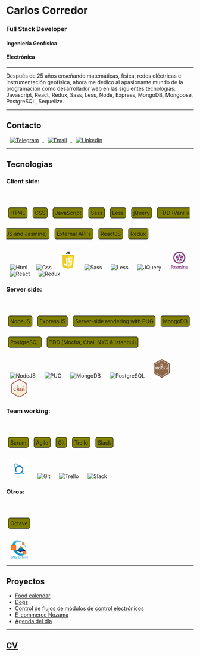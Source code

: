 # Carlos Corredor
### Full Stack Developer
#### Ingeniería Geofísica
#### Electrónica

---

Después de 25 años enseñando matemáticas, física, redes eléctricas e instrumentación geofísica, ahora me dedico al apasionante mundo de la programación como desarrollador web en las siguientes tecnologías: Javascript, React, Redux, Sass, Less, Node, Express, MongoDB, Mongoose, PostgreSQL, Sequelize.

---
## Contacto

<a href="https://t.me/carloscorredorwg" title="Telegram">
  <img
    src="https://media-public.canva.com/Pokwo/MADnBlPokwo/4/t.png"
    alt="Telegram"
    height="50"
    style="margin: 0 10px;"
  />
</a>

<a href="mailto:carloscorredorwg@gmail.com"  title="Email">
  <img
    src="https://upload.wikimedia.org/wikipedia/commons/thumb/b/b1/Email_Shiny_Icon.svg/384px-Email_Shiny_Icon.svg.png"
    alt="Email"
    height="50"
    style="margin: 0 10px;"
  />
</a>

<!-- <a href="https://www.linkedin.com/in/carlos-corredor-78b273189/"  title="Linkedin"> -->
<a href="https://www.linkedin.com/in/carloscorredorwg/"  title="Linkedin">
  <img
    src="https://e7.pngegg.com/pngimages/624/759/png-clipart-linkedin-computer-icons-logo-social-networking-service-facebook-miscellaneous-blue.png"
    alt="Linkedin"
    height="50"
    style="margin: 0 10px;"
  />
</a>
<!-- <br/>
<a src="https://t.me/carloscorredorwg" style="text-decoration: none; cursor: pointer;">
  <span style="padding: 5px; margin: 10px 5px; line-height:4;">Telegram</span>
</a>
<a src="http://gmail.com" style="text-decoration: none; cursor: pointer;">
  <span style="padding: 5px; margin: 10px 5px; line-height:4;">Email</span>
</a>
<a src="https://www.linkedin.com/in/carlos-corredor-78b273189/" style="text-decoration: none; cursor: pointer;">
  <span style="padding: 5px; margin: 10px 5px; line-height:4;">Linkedin</span>
</a> -->
 
<!-- #### [Telegram](https://t.me/carloscorredorwg)
#### [Email](http://gmail.com)
#### [LinkedIn](https://www.linkedin.com/in/carlos-corredor-78b273189/) -->

---
## Tecnologías
### Client side:
<br/>
<!-- #### Html ![alt Html](https://media-public.canva.com/MADnA86aYCk/1/thumbnail.png) -->

<!-- `HTML`
`CSS`
`JavaScript`
`Sass`
`Less`
`jQuery`
`TDD (Vanilla JS and Jasmine)`
`External API's`
`ReactJS`
`Redux` -->
<span 
style="border: solid 1px; border-radius: 5px; background: olive; padding: 5px; margin: 10px 5px; line-height:4;">HTML</span>
<span 
style="border: solid 1px; border-radius: 5px; background: olive; padding: 5px; margin: 10px 5px; line-height:4;">CSS</span>
<span 
style="border: solid 1px; border-radius: 5px; background: olive; padding: 5px; margin: 10px 5px; line-height:4;">JavaScript</span>
<span 
style="border: solid 1px; border-radius: 5px; background: olive; padding: 5px; margin: 10px 5px; line-height:4;">Sass</span>
<span 
style="border: solid 1px; border-radius: 5px; background: olive; padding: 5px; margin: 10px 5px; line-height:4;">Less</span>
<span 
style="border: solid 1px; border-radius: 5px; background: olive; padding: 5px; margin: 10px 5px; line-height:4;">jQuery</span>
<span 
style="border: solid 1px; border-radius: 5px; background: olive; padding: 5px; margin: 10px 5px; line-height:4;">TDD (Vanilla JS and Jasmine)</span>
<span 
style="border: solid 1px; border-radius: 5px; background: olive; padding: 5px; margin: 10px 5px; line-height:4;">External API's</span>
<span 
style="border: solid 1px; border-radius: 5px; background: olive; padding: 5px; margin: 10px 5px; line-height:4;">ReactJS</span>
<span 
style="border: solid 1px; border-radius: 5px; background: olive; padding: 5px; margin: 10px 5px; line-height:4;">Redux</span>
<br/>
<br/>
<img
  src="https://media-public.canva.com/MADnA86aYCk/1/thumbnail.png"
  alt="Html"
  height="50"
  style="margin: 0 10px;"
 />
 <img
  src="https://media-public.canva.com/MADnA996b1c/1/thumbnail.png"
  alt="Css"
  height="50"
  style="margin: 0 10px;"
 />
 <img
  src="./images/js-2.png"
  alt="JS"
  height="50"
  style="margin: 0 5px;"
 />
 <img
  src="https://media-public.canva.com/MADnBodxN58/3/thumbnail.png"
  alt="Sass"
  height="50"
  style="margin: 0 10px;"
 />
 <img
  src="https://media-public.canva.com/MADnBqLmXX0/3/thumbnail.png"
  alt="Less"
  height="35"
  style="margin: 0 10px;"
 />
 <img
  src="https://media-public.canva.com/MADnBtgHVVk/3/thumbnail.png"
  alt="JQuery"
  height="50"
  style="margin: 0 10px;"
 />
 <img
  src="./images/jasmine.png"
  alt="Jasmine"
  height="50"
  style="margin: 0 10px;"
 />
 <img
  src="https://media-public.canva.com/MADnAyN3WV0/1/thumbnail.png"
  alt="React"
  height="50"
  style="margin: 0 10px;"
 />
 <img
  src="https://media-public.canva.com/MADnAzfOm9U/1/thumbnail.png"
  alt="Redux"
  height="50"
  style="margin: 0 10px;"
 />

### Server side:
<br/>

<span 
style="border: solid 1px; border-radius: 5px; background: olive; padding: 5px; margin: 10px 5px; line-height:4;">NodeJS</span>
<span 
style="border: solid 1px; border-radius: 5px; background: olive; padding: 5px; margin: 10px 5px; line-height:4;">ExpressJS</span>
<span 
style="border: solid 1px; border-radius: 5px; background: olive; padding: 5px; margin: 10px 5px; line-height:4;">Server-side rendering with PUG</span>
<span 
style="border: solid 1px; border-radius: 5px; background: olive; padding: 5px; margin: 10px 5px; line-height:4;">MongoDB</span>
<span 
style="border: solid 1px; border-radius: 5px; background: olive; padding: 5px; margin: 10px 5px; line-height:4;">PostgreSQL</span>
<span 
style="border: solid 1px; border-radius: 5px; background: olive; padding: 5px; margin: 10px 5px; line-height:4;">TDD (Mocha, Chai, NYC & Istanbul)</span>
<br/>
<br/>
<img
  src="https://media-public.canva.com/MADnA22KqQY/1/thumbnail.png"
  alt="NodeJS"
  height="50"
  style="margin: 0 10px;"
 />
 <img
  src="https://media-public.canva.com/MADnBuf4ZyM/3/thumbnail.png"
  alt="PUG"
  height="50"
  style="margin: 0 10px;"
 />
 <img
  src="https://media-public.canva.com/MADnBuGrknA/3/thumbnail.png"
  alt="MongoDB"
  height="50"
  style="margin: 0 10px;"
 />
 <img
  src="https://media-public.canva.com/MADnA9_gmxI/1/thumbnail.png"
  alt="PostgreSQL"
  height="50"
  style="margin: 0 10px;"
 />
 <img
  src="./images/mocha.png"
  alt="Mocha"
  height="50"
  style="margin: 0 10px;"
 />
 <img
  src="./images/chai.png"
  alt="Chai"
  height="50"
  style="margin: 0 10px;"
 />
 
 ###    Team working:
<br/>

<span 
style="border: solid 1px; border-radius: 5px; background: olive; padding: 5px; margin: 10px 5px; line-height:4;">Scrum</span>
<span 
style="border: solid 1px; border-radius: 5px; background: olive; padding: 5px; margin: 10px 5px; line-height:4;">Agile</span>
<span 
style="border: solid 1px; border-radius: 5px; background: olive; padding: 5px; margin: 10px 5px; line-height:4;">Git</span>
<span 
style="border: solid 1px; border-radius: 5px; background: olive; padding: 5px; margin: 10px 5px; line-height:4;">Trello</span>
<span 
style="border: solid 1px; border-radius: 5px; background: olive; padding: 5px; margin: 10px 5px; line-height:4;">Slack</span>
<br/>
<br/>
<img
  src="./images/scrum.png"
  alt="Scrum"
  height="50"
  style="margin: 0 10px;"
 />
 <img
  src="https://media-public.canva.com/MADnA-j8Eik/1/thumbnail.png"
  alt="Git"
  height="50"
  style="margin: 0 10px;"
 />
 <img
  src="https://media-public.canva.com/MADnA-1owQ0/1/thumbnail.png"
  alt="Trello"
  height="50"
  style="margin: 0 10px;"
 />
 <img
  src="https://media-public.canva.com/MADnA_yXT9Q/1/thumbnail.png"
  alt="Slack"
  height="50"
  style="margin: 0 10px;"
 />

  ###    Otros:
<br/>

<span 
style="border: solid 1px; border-radius: 5px; background: olive; padding: 5px; margin: 10px 5px; line-height:4;">Octave</span>
<br/>
<br/>
 <img
  src="./images/octave.png"
  alt="Octave"
  height="50"
  style="margin: 0 10px;"
 />

---
## Proyectos
<!-- ### [Food calendar](https://github.com/AgustinKowalczuk/PG-FoodCalendar/tree/CopiaSeguridad")
### [Dogs](https://github.com/Carlos7979/PI-Dogs-FT15a) -->
<ul>
  <li><a href="https://github.com/AgustinKowalczuk/PG-FoodCalendar/tree/CopiaSeguridad" target="_blank">Food calendar</a></li>
  <li><a href="https://github.com/Carlos7979/PI-Dogs-FT15a" target="_blank">Dogs</a></li>
  <li><a href="https://github.com/Carlos7979/cf-mce/tree/develop" target="_blank">Control de flujos de módulos de control electrónicos</a></li>
  <li><a href="https://github.com/Carlos7979/skylab-bootcamp-201904/tree/develop/staff/groups/nozama/nozama-app" target="_blank">E-commerce Nozama</a></li>
  <li><a href="https://github.com/Carlos7979/check-list/tree/develop" target="_blank">Agenda del día</a></li>
</ul>

---
## [CV](./downloads/Curriculum-Carlos-Corredor.pdf)

<!--
**Carlos7979/Carlos7979** is a ✨ _special_ ✨ repository because its `README.md` (this file) appears on your GitHub profile.

Here are some ideas to get you started:

- 🔭 I’m currently working on ...
- 🌱 I’m currently learning ...
- 👯 I’m looking to collaborate on ...
- 🤔 I’m looking for help with ...
- 💬 Ask me about ...
- 📫 How to reach me: ...
- 😄 Pronouns: ...
- ⚡ Fun fact: ...
-->
